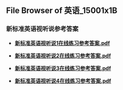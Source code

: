 ## File Browser of 英语_15001x1B

### 新标准英语视听说参考答案

- [**新标准英语视听说1在线练习参考答案.pdf**](http://tencent.terrytengli.com:3080/_public/hfut_courses/英语_15001x1B/新标准英语视听说参考答案/新标准英语视听说1在线练习参考答案.pdf)

- [**新标准英语视听说2在线练习参考答案.pdf**](http://tencent.terrytengli.com:3080/_public/hfut_courses/英语_15001x1B/新标准英语视听说参考答案/新标准英语视听说2在线练习参考答案.pdf)

- [**新标准英语视听说3在线练习参考答案.pdf**](http://tencent.terrytengli.com:3080/_public/hfut_courses/英语_15001x1B/新标准英语视听说参考答案/新标准英语视听说3在线练习参考答案.pdf)

- [**新标准英语视听说4在线练习参考答案.pdf**](http://tencent.terrytengli.com:3080/_public/hfut_courses/英语_15001x1B/新标准英语视听说参考答案/新标准英语视听说4在线练习参考答案.pdf)
